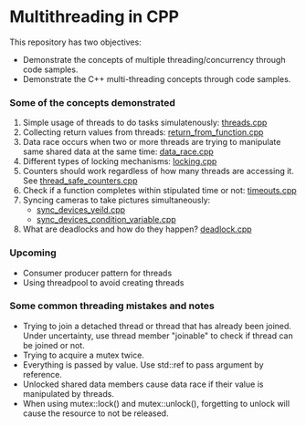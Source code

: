 # Multithreading in CPP

This repository has two objectives:
* Demonstrate the concepts of multiple threading/concurrency through code samples.
* Demonstrate the C++ multi-threading concepts through code samples.

### Some of the concepts demonstrated
1. Simple usage of threads to do tasks simulatenously: [threads.cpp](threads.cpp)
2. Collecting return values from threads: [return_from_function.cpp](return_from_function.cpp)
3. Data race occurs when two or more threads are trying to manipulate same shared data at the same time: [data_race.cpp](data_race.cpp)
4. Different types of locking mechanisms: [locking.cpp](locking.cpp)
5. Counters should work regardless of how many threads are accessing it. See [thread_safe_counters.cpp](thread_safe_counters.cpp)
6. Check if a function completes within stipulated time or not: [timeouts.cpp](timeouts.cpp)
7. Syncing cameras to take pictures simultaneously: 
    * [sync_devices_yeild.cpp](sync_devices_yield.cpp)
    * [sync_devices_condition_variable.cpp](sync_devices_condition_variable.cpp)
8. What are deadlocks and how do they happen? [deadlock.cpp](deadlock.cpp)

### Upcoming
* Consumer producer pattern for threads
* Using threadpool to avoid creating threads

### Some common threading mistakes and notes
* Trying to join a detached thread or thread that has already been joined. Under uncertainty, use thread member "joinable" to check if thread can be joined or not.
* Trying to acquire a mutex twice.
* Everything is passed by value. Use std::ref to pass argument by reference.
* Unlocked shared data members cause data race if their value is manipulated by threads.
* When using mutex::lock() and mutex::unlock(), forgetting to unlock will cause the resource to not be released.
  